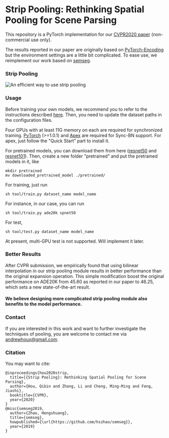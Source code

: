 # Strip Pooling: Rethinking Spatial Pooling for Scene Parsing

This repository is a PyTorch implementation for our [CVPR2020 paper](https://arxiv.org/pdf/2003.13328.pdf) (non-commercial use only).

The results reported in our paper are originally based on [PyTorch-Encoding](https://github.com/zhanghang1989/PyTorch-Encoding) but the environment settings are a little bit complicated. To ease use, we reimplement our work based on [semseg](https://github.com/hszhao/semseg).

### Strip Pooling

![An efficient way to use strip pooling](strip.png)


### Usage

Before training your own models, we recommend you to refer to the instructions described [here](https://github.com/hszhao/semseg). Then, you need to update the dataset paths in the configuration files.

Four GPUs with at least 11G memory on each are required for synchronized training. [PyTorch](https://pytorch.org/get-started/locally/) (>=1.0.1) and [Apex](https://github.com/NVIDIA/apex) are required for Sync-BN support. For apex, just follow the "Quick Start" part to install it.

For pretrained models, you can download them from here ([resnet50](https://hangzh.s3.amazonaws.com/encoding/models/resnet50-25c4b509.zip) and [resnet101](https://hangzh.s3.amazonaws.com/encoding/models/resnet101-2a57e44d.zip)). Then, create a new folder "pretrained" and put the pretrained models in it, like
```
mkdir pretrained
mv downloaded_pretrained_model ./pretrained/
```

For training, just run
```
sh tool/train.py dataset_name model_name
```
For instance, in our case, you can run
```
sh tool/train.py ade20k spnet50
```

For test,
```
sh tool/test.py dataset_name model_name
```
At present, multi-GPU test is not supported. Will implement it later.

### Better Results

After CVPR submission, we empirically found that using bilinear interpolation
in our strip pooling module results in better performance than the original expansion
operation. This simple modification boost the original performance on ADE20K from
45.60 as reported in our paper to 46.25, which sets a new state-of-the-art result.
#### We believe designing more complicated strip pooling module also benefits to the model performance.

### Contact

If you are interested in this work and want to further investigate the techniques of pooling,
you are welcome to contact me via andrewhoux@gmail.com.


### Citation

You may want to cite:

```
@inproceedings{hou2020strip,
  title={{Strip Pooling}: Rethinking Spatial Pooling for Scene Parsing},
  author={Hou, Qibin and Zhang, Li and Cheng, Ming-Ming and Feng, Jiashi},
  booktitle={CVPR},
  year={2020}
}
@misc{semseg2019,
  author={Zhao, Hengshuang},
  title={semseg},
  howpublished={\url{https://github.com/hszhao/semseg}},
  year={2019}
}
```

